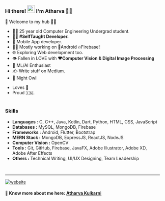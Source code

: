 ### Hi there! <img src="https://media.giphy.com/media/hvRJCLFzcasrR4ia7z/giphy.gif" width="25px"> I'm Atharva 🙋‍♂️

<!--
**KulkarniAtharva/KulkarniAtharva** is a ✨ _special_ ✨ repository because its `README.md` (this file) appears on your GitHub profile.

🎍 Welcome to my hub 👨‍💻

- 👨‍🎓 25 year old Computer Engineering Undergrad student. 
- 🌱 I’m currently learning ...
- 👯 I’m looking to collaborate on ...
- 🤔 I’m looking for help with ...
- 💬 Ask me about ...
- 📫 How to reach me: ...
- 😄 Pronouns: ...
- ⚡ Fun fact: ...
--> 



🎍 Welcome to my hub 👨‍💻

- 👨‍🎓 25 year old Computer Engineering Undergrad student.
- 👨‍💻 <B>#SelfTaught Developer.</B>
- 📱 Mobile App developer.
- 👨‍💻 Mostly working on 📱Android 🔥Firebase!
- 🌐 Exploring Web development too.
- 👁️ Fallen in LOVE with ❤️**Computer Vision & Digital Image Processing**
- 🤔 ML/AI Enthusiast
- ✍️ Write stuff on Medium. <BR>
- 🦉 Night Owl
<!--- ⚡ Bohot Ziddi hoon    -->
- Loves 🎵 
- Proud 🇮🇳. <BR><BR>
  




 
 ### Skills

  -	**Languages :** C, C++, Java, Kotlin, Dart, Python, HTML, CSS, JavaScript
  -	**Databases :** MySQL, MongoDB, Firebase
  -	**Frameworks :** Android, Flutter, Bootstrap
  - **MERN Stack :** MongoDB, ExpressJS, ReactJS, NodeJS
  -	**Computer Vision :** OpenCV
  -	**Tools :** Git, GitHub, Firebase, JavaFX, Adobe Illustrator, Adobe XD, Adobe After Effects
  -	**Others :** Technical Writing, UI/UX Designing, Team Leadership

<BR>
  
<!-- ### No. of Projects completed
 
 <!--- 15 Mobile Applications
 - 6 Desktop Applications which include projects in Python
 - 5 Web Projects
 - 1 Android library/API
 - 16 Certifications
 - 1 Article published.  -->
 
---


<!--

[![Twitter: imthepk](https://img.shields.io/twitter/follow/imthepk?style=social)](https://twitter.com/imthepk)
[![Linkedin: imthepk](https://img.shields.io/badge/-imthepk-blue?style=flat-square&logo=Linkedin&logoColor=white&link=https://www.linkedin.com/in/imthepk/)](https://www.linkedin.com/in/imthepk/)
[![GitHub iampawan](https://img.shields.io/github/followers/iampawan?label=follow&style=social)](https://github.com/iampawan)    -->


[![website](https://img.shields.io/badge/Portfolio%20Website-kulkarniatharva.github.io-blue)](https://kulkarniatharva.github.io)  

 #### 🔗 Know more about me here: [Atharva Kulkarni](https://kulkarniatharva.github.io) 
